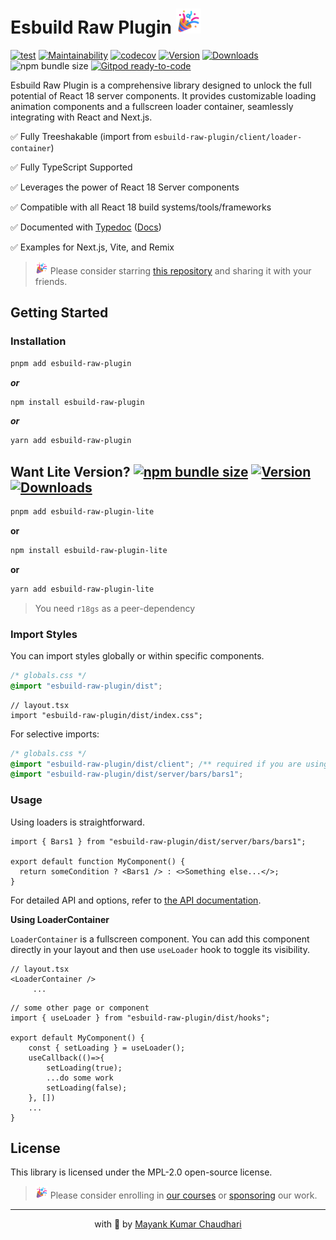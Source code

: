 # Esbuild Raw Plugin <img src="https://raw.githubusercontent.com/mayank1513/mayank1513/main/popper.png" style="height: 40px"/>

[![test](https://github.com/react18-tools/esbuild-raw-plugin/actions/workflows/test.yml/badge.svg)](https://github.com/react18-tools/esbuild-raw-plugin/actions/workflows/test.yml) [![Maintainability](https://api.codeclimate.com/v1/badges/aa896ec14c570f3bb274/maintainability)](https://codeclimate.com/github/react18-tools/esbuild-raw-plugin/maintainability) [![codecov](https://codecov.io/gh/react18-tools/esbuild-raw-plugin/graph/badge.svg)](https://codecov.io/gh/react18-tools/esbuild-raw-plugin) [![Version](https://img.shields.io/npm/v/esbuild-raw-plugin.svg?colorB=green)](https://www.npmjs.com/package/esbuild-raw-plugin) [![Downloads](https://img.jsdelivr.com/img.shields.io/npm/d18m/esbuild-raw-plugin.svg)](https://www.npmjs.com/package/esbuild-raw-plugin) ![npm bundle size](https://img.shields.io/bundlephobia/minzip/esbuild-raw-plugin) [![Gitpod ready-to-code](https://img.shields.io/badge/Gitpod-ready--to--code-blue?logo=gitpod)](https://gitpod.io/from-referrer/)

Esbuild Raw Plugin is a comprehensive library designed to unlock the full potential of React 18 server components. It provides customizable loading animation components and a fullscreen loader container, seamlessly integrating with React and Next.js.

✅ Fully Treeshakable (import from `esbuild-raw-plugin/client/loader-container`)

✅ Fully TypeScript Supported

✅ Leverages the power of React 18 Server components

✅ Compatible with all React 18 build systems/tools/frameworks

✅ Documented with [Typedoc](https://react18-tools.github.io/esbuild-raw-plugin) ([Docs](https://react18-tools.github.io/esbuild-raw-plugin))

✅ Examples for Next.js, Vite, and Remix

> <img src="https://raw.githubusercontent.com/mayank1513/mayank1513/main/popper.png" style="height: 20px"/> Please consider starring [this repository](https://github.com/react18-tools/esbuild-raw-plugin) and sharing it with your friends.

## Getting Started

### Installation

```bash
pnpm add esbuild-raw-plugin
```

**_or_**

```bash
npm install esbuild-raw-plugin
```

**_or_**

```bash
yarn add esbuild-raw-plugin
```

## Want Lite Version? [![npm bundle size](https://img.shields.io/bundlephobia/minzip/esbuild-raw-plugin-lite)](https://www.npmjs.com/package/esbuild-raw-plugin-lite) [![Version](https://img.shields.io/npm/v/esbuild-raw-plugin-lite.svg?colorB=green)](https://www.npmjs.com/package/esbuild-raw-plugin-lite) [![Downloads](https://img.jsdelivr.com/img.shields.io/npm/d18m/esbuild-raw-plugin-lite.svg)](https://www.npmjs.com/package/esbuild-raw-plugin-lite)

```bash
pnpm add esbuild-raw-plugin-lite
```

**or**

```bash
npm install esbuild-raw-plugin-lite
```

**or**

```bash
yarn add esbuild-raw-plugin-lite
```

> You need `r18gs` as a peer-dependency

### Import Styles

You can import styles globally or within specific components.

```css
/* globals.css */
@import "esbuild-raw-plugin/dist";
```

```tsx
// layout.tsx
import "esbuild-raw-plugin/dist/index.css";
```

For selective imports:

```css
/* globals.css */
@import "esbuild-raw-plugin/dist/client"; /** required if you are using LoaderContainer */
@import "esbuild-raw-plugin/dist/server/bars/bars1";
```

### Usage

Using loaders is straightforward.

```tsx
import { Bars1 } from "esbuild-raw-plugin/dist/server/bars/bars1";

export default function MyComponent() {
  return someCondition ? <Bars1 /> : <>Something else...</>;
}
```

For detailed API and options, refer to [the API documentation](https://react18-tools.github.io/esbuild-raw-plugin).

**Using LoaderContainer**

`LoaderContainer` is a fullscreen component. You can add this component directly in your layout and then use `useLoader` hook to toggle its visibility.

```tsx
// layout.tsx
<LoaderContainer />
	 ...
```

```tsx
// some other page or component
import { useLoader } from "esbuild-raw-plugin/dist/hooks";

export default MyComponent() {
	const { setLoading } = useLoader();
	useCallback(()=>{
		setLoading(true);
		...do some work
		setLoading(false);
	}, [])
	...
}
```

## License

This library is licensed under the MPL-2.0 open-source license.

> <img src="https://raw.githubusercontent.com/mayank1513/mayank1513/main/popper.png" style="height: 20px"/> Please consider enrolling in [our courses](https://mayank-chaudhari.vercel.app/courses) or [sponsoring](https://github.com/sponsors/mayank1513) our work.

<hr />

<p align="center" style="text-align:center">with 💖 by <a href="https://mayank-chaudhari.vercel.app" target="_blank">Mayank Kumar Chaudhari</a></p>
